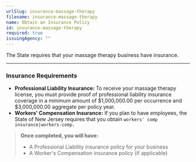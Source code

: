 ```yaml
---
urlSlug: insurance-massage-therapy
filename: insurance-massage-therapy
name: Obtain an Insurance Policy
id: insurance-massage-therapy
required: true
issuingAgency: ""
---
```

The State requires that your massage therapy business have insurance.
- - -

### Insurance Requirements

* **Professional Liability Insurance:** To receive your massage therapy license, you must provide proof of professional liability insurance coverage in a minimum amount of $1,000,000.00 per occurrence and $3,000,000.00 aggregate per policy year. 
* **Workers' Compensation Insurance:** If you plan to have employees, the State of New Jersey requires that you obtain `workers' comp insurance|workers-comp.` 

> **Once completed, you will have:**
>
> * A Professional Liability insurance policy for your business
> * A Worker's Compensation insurance policy (if applicable)